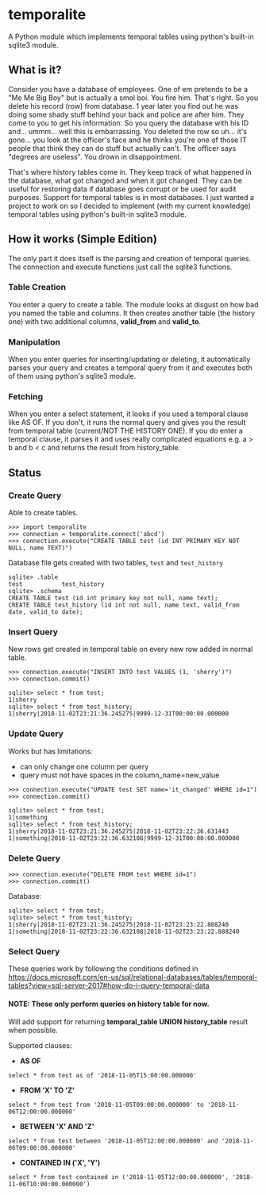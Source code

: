 # temporalite
A Python module which implements temporal tables using python's built-in sqlite3 module.


## What is it?

Consider you have a database of employees. One of em pretends to be a "Me Me Big Boy" but is actually a smol boi. You fire him. That's right. So you delete his record (row) from database. 1 year later you find out he was doing
some shady stuff behind your back and police are after him. They come to you to get his information. So you query the database with his ID and... ummm... well this is embarrassing. You deleted the row so uh... it's gone... you look
at the officer's face and he thinks you're one of those IT people that think they can do stuff but actually can't. The officer says "degrees are useless". You drown in disappointment.

That's where history tables come in. They keep track of what happened in the database, what got changed and when it got changed. They can be useful for restoring data if database goes corrupt or be used for audit purposes. Support
for temporal tables is in most databases. I just wanted a project to work on so I decided to implement (with my current knowledge) temporal tables using python's built-in sqlite3 module.


## How it works (Simple Edition)

The only part it does itself is the parsing and creation of temporal queries. The connection and execute functions just call the sqlite3 functions.

### Table Creation

You enter a query to create a table. The module looks at disgust on how bad you named the table and columns. It then creates another table (the history one) with two additional columns, **valid_from** and **valid_to**.

### Manipulation

When you enter queries for inserting/updating or deleting, it automatically parses your query and creates a temporal query from it and executes both of them using python's sqlite3 module.

### Fetching

When you enter a select statement, it looks if you used a temporal clause like AS OF. If you don't, it runs the normal query and gives you the result from temporal table (current/NOT THE HISTORY ONE). If you do enter a temporal
clause, it parses it and uses really complicated equations e.g. a > b and b < c and returns the result from history_table.

## Status

### Create Query

Able to create tables.

```
>>> import temporalite
>>> connection = temporalite.connect('abcd')
>>> connection.execute("CREATE TABLE test (id INT PRIMARY KEY NOT NULL, name TEXT)")
```

Database file gets created with two tables, `test` and `test_history`

```
sqlite> .table
test           test_history
sqlite> .schema
CREATE TABLE test (id int primary key not null, name text);
CREATE TABLE test_history (id int not null, name text, valid_from date, valid_to date);
```

### Insert Query

New rows get created in temporal table on every new row added in normal table.

```
>>> connection.execute("INSERT INTO test VALUES (1, 'sherry')")
>>> connection.commit()
```

```
sqlite> select * from test;
1|sherry
sqlite> select * from test_history;
1|sherry|2018-11-02T23:21:36.245275|9999-12-31T00:00:00.000000
```

### Update Query

Works but has limitations:

- can only change one column per query
- query must not have spaces in the column_name=new_value

```
>>> connection.execute("UPDATE test SET name='it_changed' WHERE id=1")
>>> connection.commit()
```

```
sqlite> select * from test;
1|something
sqlite> select * from test_history;
1|sherry|2018-11-02T23:21:36.245275|2018-11-02T23:22:36.631443
1|something|2018-11-02T23:22:36.632108|9999-12-31T00:00:00.000000
```

### Delete Query

```
>>> connection.execute("DELETE FROM test WHERE id=1")
>>> connection.commit()
```

Database:

```
sqlite> select * from test;
sqlite> select * from test_history;
1|sherry|2018-11-02T23:21:36.245275|2018-11-02T23:23:22.888240
1|something|2018-11-02T23:22:36.632108|2018-11-02T23:23:22.888240
```

### Select Query

These queries work by following the conditions defined in https://docs.microsoft.com/en-us/sql/relational-databases/tables/temporal-tables?view=sql-server-2017#how-do-i-query-temporal-data

#### NOTE: These only perform queries on history table for now.

Will add support for returning **temporal_table UNION history_table** result when possible.

Supported clauses:

- **AS OF**

```
select * from test as of '2018-11-05T15:00:00.000000'
```

- **FROM 'X' TO 'Z'**

```
select * from test from '2018-11-05T09:00:00.000000' to '2018-11-06T12:00:00.000000'
```

- **BETWEEN 'X' AND 'Z'**

```
select * from test between '2018-11-05T12:00:00.000000' and '2018-11-06T09:00:00.000000'
```

- **CONTAINED IN ('X', 'Y')**

```
select * from test contained in ('2018-11-05T12:00:00.000000', '2018-11-06T10:00:00.000000')
```
